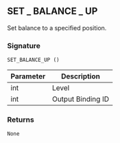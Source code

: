 ## SET \_  BALANCE \_  UP

Set balance to a specified position.


### Signature

`SET_BALANCE_UP ()`


| Parameter | Description |
| --- | --- |
| int | Level |
| int | Output Binding ID |


### Returns

`None`